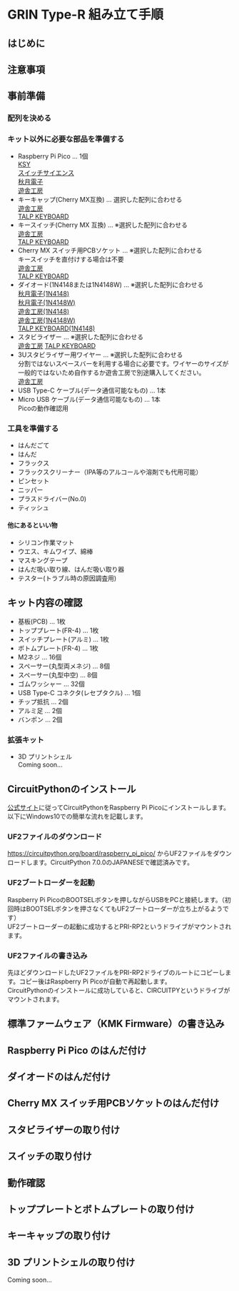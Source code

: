 # GRIN Type-R 組み立て手順
## はじめに
## 注意事項
## 事前準備
### 配列を決める
### キット以外に必要な部品を準備する
- Raspberry Pi Pico … 1個  
[KSY](https://raspberry-pi.ksyic.com/main/index/pdp.id/634/pdp.open/634)  
[スイッチサイエンス](https://www.switch-science.com/catalog/6900/)  
[秋月電子](https://akizukidenshi.com/catalog/g/gK-16149/)  
[遊舎工房](https://shop.yushakobo.jp/collections/all-keyboard-parts/products/raspberry-pi-pico)  
- キーキャップ(Cherry MX互換) … 選択した配列に合わせる  
[遊舎工房](https://shop.yushakobo.jp/collections/keycaps)  
[TALP KEYBOARD](https://talpkeyboard.net/?category_id=59be183f428f2d49120007b1)  
- キースイッチ(Cherry MX 互換) … ※選択した配列に合わせる  
[遊舎工房](https://shop.yushakobo.jp/collections/all-switches)  
[TALP KEYBOARD](https://talpkeyboard.net/?category_id=59cf8860ed05e668db003f5d)  
- Cherry MX スイッチ用PCBソケット … ※選択した配列に合わせる  
キースイッチを直付けする場合は不要  
[遊舎工房](https://shop.yushakobo.jp/products/a01ps)  
[TALP KEYBOARD](https://talpkeyboard.net/items/5e02c5405b120c792616bcf9)  
- ダイオード(1N4148または1N4148W) … ※選択した配列に合わせる  
[秋月電子(1N4148)](https://akizukidenshi.com/catalog/g/gI-00941/)  
[秋月電子(1N4148W)](https://akizukidenshi.com/catalog/g/gI-07084/)  
[遊舎工房(1N4148)](https://shop.yushakobo.jp/collections/all-keyboard-parts/products/a0800di-01-100)  
[遊舎工房(1N4148W)](https://shop.yushakobo.jp/collections/all-keyboard-parts/products/a0800di-02-100)  
[TALP KEYBOARD(1N4148)](https://talpkeyboard.net/items/59eadbffc8f22c15de001638)  
- スタビライザー … ※選択した配列に合わせる  
[遊舎工房](https://shop.yushakobo.jp/products/a0500st?variant=37665699430561)
[TALP KEYBOARD](https://talpkeyboard.net/?category_id=5f884b9b3313d216eb50558a)  
- 3Uスタビライザー用ワイヤー … ※選択した配列に合わせる  
分割ではないスペースバーを利用する場合に必要です。ワイヤーのサイズが一般的ではないため自作するか遊舎工房で別途購入してください。  
[遊舎工房](https://shop.yushakobo.jp/products/a0500st?variant=40429698678945)
- USB Type-C ケーブル(データ通信可能なもの) … 1本  
- Micro USB ケーブル(データ通信可能なもの) … 1本  
Picoの動作確認用

### 工具を準備する
- はんだごて
- はんだ
- フラックス
- フラックスクリーナー（IPA等のアルコールや溶剤でも代用可能）
- ピンセット
- ニッパー
- プラスドライバー(No.0)
- ティッシュ
#### 他にあるといい物
- シリコン作業マット
- ウエス、キムワイプ、綿棒
- マスキングテープ
- はんだ吸い取り線、はんだ吸い取り器
- テスター(トラブル時の原因調査用)

## キット内容の確認
- 基板(PCB) … 1枚  
- トッププレート(FR-4) … 1枚  
- スイッチプレート(アルミ) … 1枚  
- ボトムプレート(FR-4) … 1枚  
- M2ネジ … 16個  
- スペーサー(丸型両メネジ) … 8個  
- スペーサー(丸型中空) … 8個  
- ゴムワッシャー … 32個  
- USB Type-C コネクタ(レセプタクル) … 1個  
- チップ抵抗 … 2個  
- アルミ足 … 2個
- バンポン … 2個  
### 拡張キット
- 3D プリントシェル  
Coming soon...  

## CircuitPythonのインストール
[公式サイト](https://learn.adafruit.com/welcome-to-circuitpython/installing-circuitpython)に従ってCircuitPythonをRaspberry Pi Picoにインストールします。  
以下にWindows10での簡単な流れを記載します。  
### UF2ファイルのダウンロード
https://circuitpython.org/board/raspberry_pi_pico/ からUF2ファイルをダウンロードします。CircuitPython 7.0.0のJAPANESEで確認済みです。  
### UF2ブートローダーを起動
Raspberry Pi PicoのBOOTSELボタンを押しながらUSBをPCと接続します。（初回時はBOOTSELボタンを押さなくてもUF2ブートローダーが立ち上がるようです）  
UF2ブートローダーの起動に成功するとPRI-RP2というドライブがマウントされます。  
### UF2ファイルの書き込み
先ほどダウンロードしたUF2ファイルをPRI-RP2ドライブのルートにコピーします。コピー後はRaspberry Pi Picoが自動で再起動します。  
CircuitPythonのインストールに成功していると、CIRCUITPYというドライブがマウントされます。  
## 標準ファームウェア（KMK Firmware）の書き込み
## Raspberry Pi Pico のはんだ付け
## ダイオードのはんだ付け
## Cherry MX スイッチ用PCBソケットのはんだ付け
## スタビライザーの取り付け
## スイッチの取り付け
## 動作確認
## トッププレートとボトムプレートの取り付け
## キーキャップの取り付け
## 3D プリントシェルの取り付け
Coming soon...
